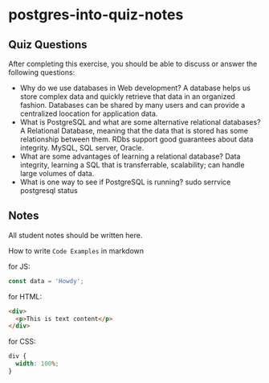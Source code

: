 # postgres-into-quiz-notes

## Quiz Questions

After completing this exercise, you should be able to discuss or answer the following questions:

- Why do we use databases in Web development?
  A database helps us store complex data and quickly retrieve that data in an organized fashion. Databases can be shared by many users and can provide a centralized loocation for application data.
- What is PostgreSQL and what are some alternative relational databases?
  A Relational Database, meaning that the data that is stored has some relationship between them. RDbs support good guarantees about data integrity.
  MySQL, SQL server, Oracle.
- What are some advantages of learning a relational database?
  Data integrity, learning a SQL that is transferrable, scalability; can handle large volumes of data.
- What is one way to see if PostgreSQL is running?
  sudo serrvice postgresql status

## Notes

All student notes should be written here.

How to write `Code Examples` in markdown

for JS:

```javascript
const data = 'Howdy';
```

for HTML:

```html
<div>
  <p>This is text content</p>
</div>
```

for CSS:

```css
div {
  width: 100%;
}
```
